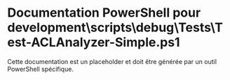 # Documentation PowerShell pour development\scripts\debug\Tests\Test-ACLAnalyzer-Simple.ps1

Cette documentation est un placeholder et doit être générée par un outil PowerShell spécifique.
